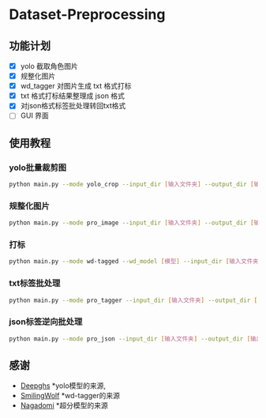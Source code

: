 # Dataset-Preprocessing

## 功能计划
- [x] yolo 截取角色图片
- [x] 规整化图片
- [x] wd_tagger 对图片生成 txt 格式打标
- [x] txt 格式打标结果整理成 json 格式
- [x] 对json格式标签批处理转回txt格式
- [ ] GUI 界面
  
## 使用教程

### **yolo批量裁剪图**

```bash
python main.py --mode yolo_crop --input_dir [输入文件夹] --output_dir [输出文件夹]
```

### **规整化图片**

```bash
python main.py --mode pro_image --input_dir [输入文件夹] --output_dir [输出文件夹] --size [输出图片大小]
```

### **打标**

```bash
python main.py --mode wd-tagged --wd_model [模型] --input_dir [输入文件夹] --output_dir [输出文件夹] --confidence_threshold [置信度阈值] --thread_count [线程数]
```

### **txt标签批处理**

```bash
python main.py --mode pro_tagger --input_dir [输入文件夹] --output_dir [输出文件夹]
```

### **json标签逆向批处理**

```bash
python main.py --mode pro_json --input_dir [输入文件夹] --output_dir [输出文件夹] --processsing_py [处理脚本]
```

## 感谢
- [Deepghs](https://huggingface.co/deepghs)  *yolo模型的来源,
- [SmilingWolf](https://huggingface.co/SmilingWolf) *wd-tagger的来源
- [Nagadomi](https://github.com/nagadomi/nunif) *超分模型的来源
